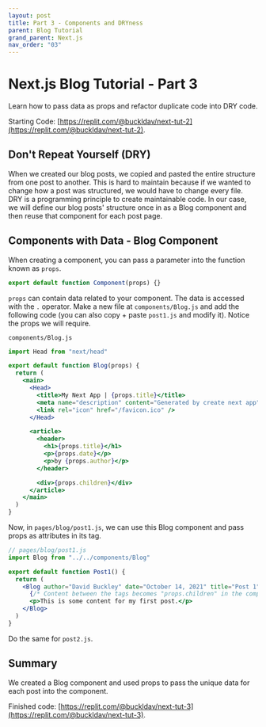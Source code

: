 ```yaml
---
layout: post
title: Part 3 - Components and DRYness
parent: Blog Tutorial
grand_parent: Next.js
nav_order: "03"
---
```


# Next.js Blog Tutorial - Part 3

Learn how to pass data as props and refactor duplicate code into DRY code.

Starting Code: [https://replit.com/@buckldav/next-tut-2](https://replit.com/@buckldav/next-tut-2).

## Don't Repeat Yourself (DRY)

When we created our blog posts, we copied and pasted the entire structure from one post to another. This is hard to maintain because if we wanted to change how a post was structured, we would have to change every file. DRY is a programming principle to create maintainable code. In our case, we will define our blog posts' structure once in as a Blog component and then reuse that component for each post page.

## Components with Data - Blog Component

When creating a component, you can pass a parameter into the function known as `props`.

```jsx
export default function Component(props) {}
```

`props` can contain data related to your component. The data is accessed with the `.` operator. Make a new file at `components/Blog.js` and add the following code (you can also copy + paste `post1.js` and modify it). Notice the props we will require.

`components/Blog.js`

```jsx
import Head from "next/head"

export default function Blog(props) {
  return (
    <main>
      <Head>
        <title>My Next App | {props.title}</title>
        <meta name="description" content="Generated by create next app" />
        <link rel="icon" href="/favicon.ico" />
      </Head>

      <article>
        <header>
          <h1>{props.title}</h1>
          <p>{props.date}</p>
          <p>by {props.author}</p>
        </header>

        <div>{props.children}</div>
      </article>
    </main>
  )
}
```

Now, in `pages/blog/post1.js`, we can use this Blog component and pass props as attributes in its tag.

```jsx
// pages/blog/post1.js
import Blog from "../../components/Blog"

export default function Post1() {
  return (
    <Blog author="David Buckley" date="October 14, 2021" title="Post 1">
      {/* Content between the tags becomes "props.children" in the component */}
      <p>This is some content for my first post.</p>
    </Blog>
  )
}
```

Do the same for `post2.js`.

## Summary

We created a Blog component and used props to pass the unique data for each post into the component.

Finished code: [https://replit.com/@buckldav/next-tut-3](https://replit.com/@buckldav/next-tut-3).
